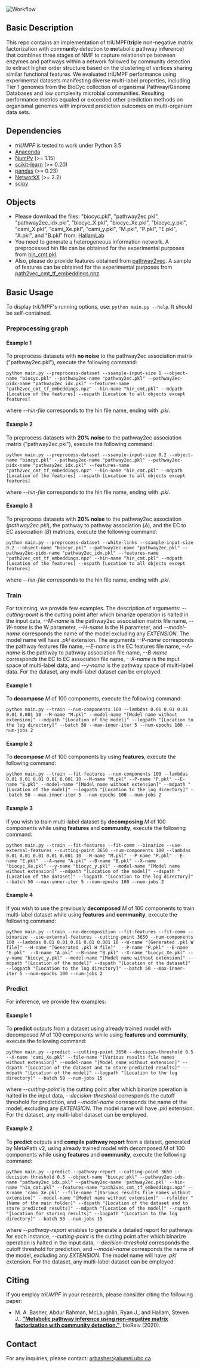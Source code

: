 ![Workflow](flowchart.png)

## Basic Description
This repo contains an implementation of triUMPF(**tri**ple non-negative matrix factorization with comm**u**nity detection to **m**etabolic **p**athway in**f**erence) that combines three stages of NMF to capture relationships between enzymes and pathways within a network followed by community detection to extract higher order structure based on the clustering of vertices sharing similar functional features. We evaluated triUMPF performance using experimental datasets manifesting diverse multi-label properties, including Tier 1 genomes from the BioCyc collection of organismal Pathway/Genome Databases and low complexity microbial communities. Resulting performance metrics equaled or exceeded other prediction methods on organismal genomes with improved prediction outcomes on multi-organism data sets.

## Dependencies

- *triUMPF* is tested to work under Python 3.5
- [Anaconda](https://www.anaconda.com/)
- [NumPy](http://www.numpy.org/) (>= 1.15)
- [scikit-learn](https://scikit-learn.org/stable/) (>= 0.20)
- [pandas](http://pandas.pydata.org/) (>= 0.23)
- [NetworkX](https://networkx.github.io/) (>= 2.2)
- [scipy](https://www.scipy.org/index.html)

## Objects
- Please download the files: "biocyc.pkl", "pathway2ec.pkl", "pathway2ec_idx.pkl", "biocyc_X.pkl", "biocyc_Xe.pkl", "biocyc_y.pkl", "cami_X.pkl", "cami_Xe.pkl", "cami_y.pkl", "M.pkl", "P.pkl", "E.pkl", "A.pkl", and "B.pkl" from: [HallamLab](https://github.com/hallamlab)
- You need to generate a heterogeneous information network. A preprocessed hin file can be obtained for the experimental purposes from [hin_cmt.pkl](https://github.com/hallamlab).
- Also, please do provide features obtained from [pathway2vec](https://github.com/hallamlab/pathway2vec). A sample of features can be obtained for the experimental purposes from [path2vec_cmt_tf_embeddings.npz](https://github.com/hallamlab).

## Basic Usage
To display *triUMPF*'s running options, use: `python main.py --help`. It should be self-contained. 
### Preprocessing graph

#### Example 1
To preprocess datasets with **no noise** to the pathway2ec association matrix ("pathway2ec.pkl"), execute the following command:

``python main.py --preprocess-dataset --ssample-input-size 1 --object-name "biocyc.pkl" --pathway2ec-name "pathway2ec.pkl" --pathway2ec-pidx-name "pathway2ec_idx.pkl" --features-name "path2vec_cmt_tf_embeddings.npz" --hin-name "hin_cmt.pkl" --mdpath [Location of the features] --ospath [Location to all objects except features]``

where *--hin-file* corresponds to the hin file name, ending with *.pkl*.

#### Example 2
To preprocess datasets with **20% noise** to the pathway2ec association matrix ("pathway2ec.pkl"), execute the following command:

``python main.py --preprocess-dataset --ssample-input-size 0.2 --object-name "biocyc.pkl" --pathway2ec-name "pathway2ec.pkl" --pathway2ec-pidx-name "pathway2ec_idx.pkl" --features-name "path2vec_cmt_tf_embeddings.npz" --hin-name "hin_cmt.pkl" --mdpath [Location of the features] --ospath [Location to all objects except features]``

where *--hin-file* corresponds to the hin file name, ending with *.pkl*.

#### Example 3
To preprocess datasets with **20% noise** to the pathway2ec association (*pathway2ec.pkl*), the pathway to pathway association (*A*), and the EC to EC association (*B*) matrices, execute the following command:

``python main.py --preprocess-dataset --white-links --ssample-input-size 0.2 --object-name "biocyc.pkl" --pathway2ec-name "pathway2ec.pkl" --pathway2ec-pidx-name "pathway2ec_idx.pkl" --features-name "path2vec_cmt_tf_embeddings.npz" --hin-name "hin_cmt.pkl" --mdpath [Location of the features] --ospath [Location to all objects except features]``

where *--hin-file* corresponds to the hin file name, ending with *.pkl*.


### Train
For trainning, we provide few examples. The description of arguments: *--cutting-point* is the cutting point after which binarize operation is halted in the input data, *--M-name* is the pathway2ec association matrix file name, *--W-name* is the W parameter, *--H-name* is the H parameter, and *--model-name* corresponds the name of the model excluding any *EXTENSION*. The model name will have *.pkl* extension. The arguments *--P-name* corresponds the pathway features file name, *--E-name* is the EC features file name, *--A-name* is the pathway to pathway association file name, *--B-name* corresponds the EC to EC association file name, *--X-name* is the input space of multi-label data, and *--y-name* is the pathway space of multi-label data. For the dataset, any multi-label dataset can be employed.

#### Example 1
To **decompose** *M* of 100 components, execute the following command:

``python main.py --train --num-components 100 --lambdas 0.01 0.01 0.01 0.01 0.001 10 --M-name "M.pkl" --model-name "[Model name without extension]" --mdpath "[Location of the model]" --logpath "[Location to the log directory]" --batch 50 --max-inner-iter 5 --num-epochs 100 --num-jobs 2``

#### Example 2
To **decompose** *M* of 100 components by using **features**, execute the following command:

``python main.py --train --fit-features --num-components 100 --lambdas 0.01 0.01 0.01 0.01 0.001 10 --M-name "M.pkl" --P-name "P.pkl" --E-name "E.pkl" --model-name "[Model name without extension]" --mdpath "[Location of the model]" --logpath "[Location to the log directory]" --batch 50 --max-inner-iter 5 --num-epochs 100 --num-jobs 2``

#### Example 3
If you wish to train multi-label dataset by **decomposing** *M* of 100 components while using **features** and **community**, execute the following command:

``python main.py --train --fit-features --fit-comm --binarize --use-external-features --cutting-point 3650 --num-components 100 --lambdas 0.01 0.01 0.01 0.01 0.001 10 --M-name "M.pkl" --P-name "P.pkl" --E-name "E.pkl"  --A-name "A.pkl" --B-name "B.pkl" --X-name "biocyc_Xe.pkl" --y-name "biocyc_y.pkl" --model-name "[Model name without extension]" --mdpath "[Location of the model]" --dspath "[Location of the dataset]" --logpath "[Location to the log directory]" --batch 50 --max-inner-iter 5 --num-epochs 100 --num-jobs 2``

#### Example 4
If you wish to use the previously **decomposed** *M* of 100 components to train multi-label dataset while using **features** and **community**, execute the following command:

``python main.py --train --no-decomposition --fit-features --fit-comm --binarize --use-external-features --cutting-point 3650 --num-components 100 --lambdas 0.01 0.01 0.01 0.01 0.001 10 --W-name "[Generated .pkl W file]" --H-name "[Generated .pkl H file]"  --P-name "P.pkl" --E-name "E.pkl"  --A-name "A.pkl" --B-name "B.pkl" --X-name "biocyc_Xe.pkl" --y-name "biocyc_y.pkl" --model-name "[Model name without extension]" --mdpath "[Location of the model]" --dspath "[Location of the dataset]" --logpath "[Location to the log directory]" --batch 50 --max-inner-iter 5 --num-epochs 100 --num-jobs 2``

### Predict
For inference, we provide few examples:
#### Example 1
To **predict** outputs from a dataset using already trained model with decomposed *M* of 100 components while using **features** and **community**, execute the following command:

``python main.py --predict --cutting-point 3650 --decision-threshold 0.5 --X-name 'cami_Xe.pkl' --file-name "[Various results file names without extension]" --model-name "[Model name without extension]" --dspath "[Location of the dataset and to store predicted results]" --mdpath "[Location of the model]" --logpath "[Location to the log directory]" --batch 50 --num-jobs 15``

where *--cutting-point* is the cutting point after which binarize operation is halted in the input data, *--decision-threshold* corresponds the cutoff threshold for prediction, and *--model-name* corresponds the name of the model, excluding any *EXTENSION*. The model name will have *.pkl* extension. For the dataset, any multi-label dataset can be employed.

#### Example 2

To **predict** outputs and **compile pathway report** from a dataset, generated by MetaPath v2, using already trained model with decomposed *M* of 100 components while using **features** and **community**, execute the following command:

``python main.py --predict --pathway-report --cutting-point 3650 --decision-threshold 0.5 --object-name "biocyc.pkl" --pathway2ec-idx-name "pathway2ec_idx.pkl" --pathway2ec-name 'pathway2ec.pkl' --hin-name "hin_cmt.pkl" --features-name "path2vec_cmt_tf_embeddings.npz" --X-name 'cami_Xe.pkl' --file-name "[Various results file names without extension]" --model-name "[Model name without extension]" --rsfolder "[Name of the main folder]" --dspath "[Location of the dataset and to store predicted results]" --mdpath "[Location of the model]" --rspath "[Location for storing results]" --logpath "[Location to the log directory]" --batch 50 --num-jobs 15``

where *--pathway-report* enables to generate a detailed report for pathways for each instance, *--cutting-point* is the cutting point after which binarize operation is halted in the input data, *--decision-threshold* corresponds the cutoff threshold for prediction, and *--model-name* corresponds the name of the model, excluding any *EXTENSION*. The model name will have *.pkl* extension. For the dataset, any multi-label dataset can be employed.


## Citing
If you employ *triUMPF* in your research, please consider citing the following paper:
- M. A. Basher, Abdur Rahman, McLaughlin, Ryan J., and Hallam, Steven J.. **["Metabolic pathway inference using non-negative matrix factorization with community detection."](https://github.com/arbasher/xXx.pdf)**, bioRxiv (2020).

## Contact
For any inquiries, please contact: [arbasher@alumni.ubc.ca](mailto:arbasher@alumni.ubc.ca)
